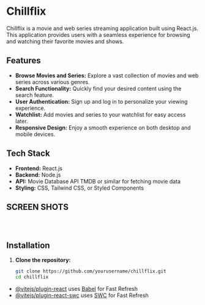 # Chillflix

Chillflix is a movie and web series streaming application built using React.js. This application provides users with a seamless experience for browsing and watching their favorite movies and shows.

## Features

- **Browse Movies and Series:** Explore a vast collection of movies and web series across various genres.
- **Search Functionality:** Quickly find your desired content using the search feature.
- **User Authentication:** Sign up and log in to personalize your viewing experience.
- **Watchlist:** Add movies and series to your watchlist for easy access later.
- **Responsive Design:** Enjoy a smooth experience on both desktop and mobile devices.

## Tech Stack

- **Frontend:** React.js
- **Backend:** Node.js 
- **API:** Movie Database API TMDB or similar for fetching movie data
- **Styling:** CSS, Tailwind CSS, or Styled Components


## SCREEN SHOTS
![]()

![]()

![]()
## Installation

1. **Clone the repository:**
   ```bash
   git clone https://github.com/yourusername/chillflix.git
   cd chillflix

- [@vitejs/plugin-react](https://github.com/vitejs/vite-plugin-react/blob/main/packages/plugin-react/README.md) uses [Babel](https://babeljs.io/) for Fast Refresh
- [@vitejs/plugin-react-swc](https://github.com/vitejs/vite-plugin-react-swc) uses [SWC](https://swc.rs/) for Fast Refresh
